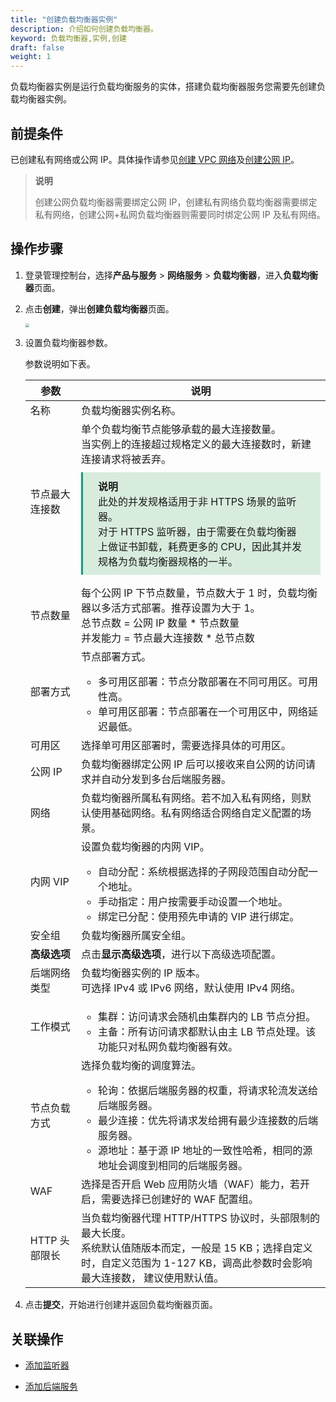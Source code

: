 ```yaml
---
title: "创建负载均衡器实例"
description: 介绍如何创建负载均衡器。
keyword: 负载均衡器,实例,创建
draft: false
weight: 1
---
```


负载均衡器实例是运行负载均衡服务的实体，搭建负载均衡器服务您需要先创建负载均衡器实例。

## 前提条件

已创建私有网络或公网 IP。具体操作请参见[创建 VPC 网络](/network/vpc/manual/vpcnet/10_create_vpc/)及[创建公网 IP](/network/eip/manual/ipv4/outband_ipv4/#申请外部绑定的-ipv4-公网-ip)。

> **说明**
>
> 创建公网负载均衡器需要绑定公网 IP，创建私有网络负载均衡器需要绑定私有网络，创建公网+私网负载均衡器则需要同时绑定公网 IP 及私有网络。

## 操作步骤

1. 登录管理控制台，选择**产品与服务** > **网络服务** > **负载均衡器**，进入**负载均衡器**页面。

2. 点击**创建**，弹出**创建负载均衡器**页面。

   <img src="../../../_images/create_lb.png" style="zoom:40%;" />

3. 设置负载均衡器参数。

   参数说明如下表。

   | 参数           | 说明                                                         |
   | -------------- | ------------------------------------------------------------ |
   | 名称           | 负载均衡器实例名称。                                         |
   | 节点最大连接数 | 单个负载均衡节点能够承载的最大连接数量。<br>当实例上的连接超过规格定义的最大连接数时，新建连接请求将被丢弃。<div style="background-color: #D8ECDE; padding: 10px 24px; margin: 10px 0; border-left: 3px solid #00a971;"><b>说明</b><br/>此处的并发规格适用于非 HTTPS 场景的监听器。<br/>对于 HTTPS 监听器，由于需要在负载均衡器上做证书卸载，耗费更多的 CPU，因此其并发规格为负载均衡器规格的一半。</div> |
   | 节点数量       | 每个公网 IP 下节点数量，节点数大于 1 时，负载均衡器以多活方式部署。推荐设置为大于 1。<br/>总节点数 = 公网 IP 数量 * 节点数量<br/>并发能力 = 节点最大连接数 * 总节点数 |
   | 部署方式       | 节点部署方式。  <ul><li>多可用区部署：节点分散部署在不同可用区。可用性高。 </li><li>单可用区部署：节点部署在一个可用区中，网络延迟最低。</li></ul> |
   | 可用区         | 选择单可用区部署时，需要选择具体的可用区。                   |
   | 公网 IP        | 负载均衡器绑定公网 IP 后可以接收来自公网的访问请求并自动分发到多台后端服务器。 |
   | 网络           | 负载均衡器所属私有网络。若不加入私有网络，则默认使用基础网络。私有网络适合网络自定义配置的场景。 |
   | 内网 VIP       | 设置负载均衡器的内网 VIP。  <ul><li>自动分配：系统根据选择的子网段范围自动分配一个地址。 </li><li>手动指定：用户按需要手动设置一个地址。</li><li>绑定已分配：使用预先申请的 VIP 进行绑定。</li></ul> |
   | 安全组         | 负载均衡器所属安全组。                                       |
   | **高级选项**   | 点击**显示高级选项**，进行以下高级选项配置。                 |
   | 后端网络类型   | 负载均衡器实例的 IP 版本。<br/>可选择 IPv4 或 IPv6 网络，默认使用 IPv4 网络。 |
   | 工作模式       | <ul><li>集群：访问请求会随机由集群内的 LB 节点分担。 </li><li>主备：所有访问请求都默认由主 LB 节点处理。该功能只对私网负载均衡器有效。</li></ul> |
   | 节点负载方式   | 选择负载均衡的调度算法。  <ul><li>轮询：依据后端服务器的权重，将请求轮流发送给后端服务器。 </li><li> 最少连接：优先将请求发给拥有最少连接数的后端服务器。  </li><li>源地址：基于源 IP 地址的一致性哈希，相同的源地址会调度到相同的后端服务器。</li></ul> |
   | WAF            | 选择是否开启 Web 应用防火墙（WAF）能力，若开启，需要选择已创建好的 WAF 配置组。 |
   | HTTP 头部限长  | 当负载均衡器代理 HTTP/HTTPS 协议时，头部限制的最大长度。<br/>系统默认值随版本而定，一般是 15 KB；选择自定义时，自定义范围为 1-127 KB，调高此参数时会影响最大连接数， 建议使用默认值。 |

   

4. 点击**提交**，开始进行创建并返回负载均衡器页面。

## 关联操作

- [添加监听器](/network/loadbalancer/manual/monitor/create_http_monitor/)

- [添加后端服务](/network/loadbalancer/manual/backends/manage/)

